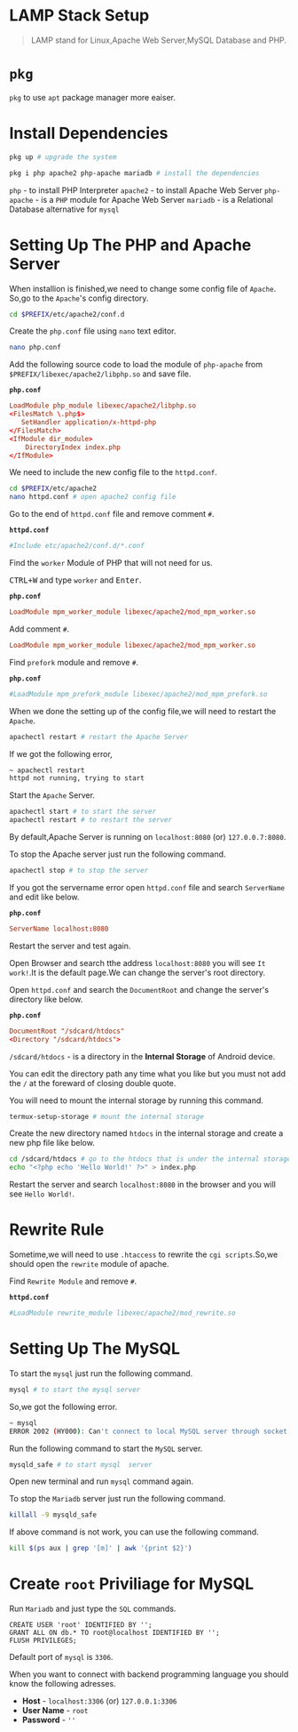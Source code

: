 # LAMP Stack Setup

> LAMP stand for Linux,Apache Web Server,MySQL Database and PHP.

# `pkg`

`pkg` to use `apt` package manager more eaiser.

# Install Dependencies

```sh
pkg up # upgrade the system

pkg i php apache2 php-apache mariadb # install the dependencies
```

`php` - to install PHP Interpreter
`apache2` - to install Apache Web Server
`php-apache` - is a `PHP` module for Apache Web Server
`mariadb` - is a Relational Database alternative for `mysql`

# Setting Up The PHP and Apache Server 

When installion is finished,we need to change some config file of `Apache`.
So,go to the `Apache`'s config directory.

```sh
cd $PREFIX/etc/apache2/conf.d
```

Create the `php.conf` file using `nano` text editor.

```sh
nano php.conf
```
Add the following source code to load the module of `php-apache` from `$PREFIX/libexec/apache2/libphp.so` and save file.

**`php.conf`**
```conf
LoadModule php_module libexec/apache2/libphp.so
<FilesMatch \.php$>
   SetHandler application/x-httpd-php
</FilesMatch>
<IfModule dir_module>
    DirectoryIndex index.php
</IfModule>
```

We need to include the new config file to the `httpd.conf`.

```sh
cd $PREFIX/etc/apache2
nano httpd.conf # open apache2 config file
```

Go to the end of `httpd.conf` file and remove comment `#`.

**`httpd.conf`**

```conf
#Include etc/apache2/conf.d/*.conf
```

Find the `worker` Module of PHP that will not need for us.

<kbd>CTRL+W</kbd> and type `worker` and <kbd>Enter</kbd>.

**`php.conf`**

```conf
LoadModule mpm_worker_module libexec/apache2/mod_mpm_worker.so
```
Add comment `#`.

```conf
LoadModule mpm_worker_module libexec/apache2/mod_mpm_worker.so
```

Find `prefork` module and remove `#`.

**`php.conf`**

```conf
#LoadModule mpm_prefork_module libexec/apache2/mod_mpm_prefork.so
```

When we done the setting up of the config file,we will need to restart the `Apache`.

```sh
apachectl restart # restart the Apache Server
```

If we got the following error,

```sh
~ apachectl restart
httpd not running, trying to start
```
Start the `Apache` Server.

```sh
apachectl start # to start the server
apachectl restart # to restart the server
```

By default,Apache Server is running on `localhost:8080` (or) `127.0.0.7:8080`.

To stop the Apache server just run the following command.

```sh
apachectl stop # to stop the server
```

If you got the servername error open `httpd.conf` file and search `ServerName` and edit like below.

**`php.conf`**

```conf
ServerName localhost:8080
```

Restart the server and test again.

Open Browser and search tthe address `localhost:8080` you will see `It work!`.It is the default page.We can change the server's root directory.

Open `httpd.conf` and search the `DocumentRoot` and change the server's directory like below.

**`php.conf`**

```conf
DocumentRoot "/sdcard/htdocs"
<Directory "/sdcard/htdocs">
```

`/sdcard/htdocs` - is a directory in the **Internal Storage** of Android device.

You can edit the directory path any time what you like but you must not add the `/` at the foreward of closing double quote.

You will need to mount the internal storage by running this command.

```sh
termux-setup-storage # mount the internal storage
```

Create the new directory named `htdocs` in the internal storage and create a new php file like below.

```bash
cd /sdcard/htdocs # go to the htdocs that is under the internal storage
echo "<?php echo 'Hello World!' ?>" > index.php 
```

Restart the server and search `localhost:8080` in the browser and you will see `Hello World!`.

# Rewrite Rule

Sometime,we will need to use `.htaccess` to rewrite the `cgi scripts`.So,we should open the `rewrite` module of apache.

Find `Rewrite Module` and remove `#`.

**`httpd.conf`**

```conf
#LoadModule rewrite_module libexec/apache2/mod_rewrite.so
```

# Setting Up The MySQL

To start the `mysql` just run the following command.

```sh
mysql # to start the mysql server
```

So,we got the following error.

```sh
~ mysql
ERROR 2002 (HY000): Can't connect to local MySQL server through socket '/data/data/com.termux/files/usr/tmp/mysqld.sock' (2)
```

Run the following command to start the `MySQL` server.

```sh
mysqld_safe # to start mysql  server
```

Open new terminal and run `mysql` command again.

To stop the `Mariadb` server just run the following command.

```sh
killall -9 mysqld_safe
```

If above command is not work, you can use the following command.

```sh
kill $(ps aux | grep '[m]' | awk '{print $2}')
```

# Create `root` Priviliage for MySQL

Run `Mariadb` and just type the `SQL` commands.

```mysql
CREATE USER 'root' IDENTIFIED BY '';
GRANT ALL ON db.* TO root@localhost IDENTIFIED BY '';
FLUSH PRIVILEGES;
```

Default port of `mysql` is `3306`.

When you want to connect with backend programming language you should know the following adresses.

- **Host** - `localhost:3306` (or) `127.0.0.1:3306`
- **User Name** - `root`
- **Password** - `''`